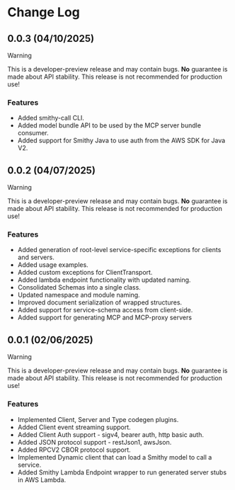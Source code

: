 # Change Log
## 0.0.3 (04/10/2025)
> [!WARNING]
> This is a developer-preview release and may contain bugs. **No** guarantee is made about API stability.
> This release is not recommended for production use!
### Features
- Added smithy-call CLI.
- Added model bundle API to be used by the MCP server bundle consumer.
- Added support for Smithy Java to use auth from the AWS SDK for Java V2.


## 0.0.2 (04/07/2025)
> [!WARNING]
> This is a developer-preview release and may contain bugs. **No** guarantee is made about API stability.
> This release is not recommended for production use!
### Features
- Added generation of root-level service-specific exceptions for clients and servers.
- Added usage examples.
- Added custom exceptions for ClientTransport.
- Added lambda endpoint functionality with updated naming.
- Consolidated Schemas into a single class.
- Updated namespace and module naming.
- Improved document serialization of wrapped structures.
- Added support for service-schema access from client-side.
- Added support for generating MCP and MCP-proxy servers


## 0.0.1 (02/06/2025)
> [!WARNING]
> This is a developer-preview release and may contain bugs. **No** guarantee is made about API stability.
> This release is not recommended for production use!
### Features
- Implemented Client, Server and Type codegen plugins.
- Added Client event streaming support.
- Added Client Auth support - sigv4, bearer auth, http basic auth.
- Added JSON protocol support - restJson1, awsJson.
- Added RPCV2 CBOR protocol support.
- Implemented Dynamic client that can load a Smithy model to call a service.
- Added Smithy Lambda Endpoint wrapper to run generated server stubs in AWS Lambda.